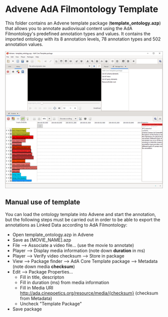 # Advene AdA Filmontology Template

This folder contains an Advene template package (**template_ontology.azp**) that allows you to annotate audiovisual content using the AdA Filmontology's predefined annotation types and values. It contains the imported ontology with its 8 annotation levels, 78 annotation types and 502 annotation values. 

[![Advene Screenshot](advene.png "Advene Screenshot")](advene.png)

## Manual use of template

You can load the ontology template into Advene and start the annotation, but the following steps must be carried out in order to be able to export the annotations as Linked Data according to AdA Filmontology:

* Open template_ontology.azp in Advene
* Save as [MOVIE_NAME].azp
* File --> Associate a video file... (use the movie to annotate)
* Player --> Display media information (note down **duration** in ms)
* Player --> Verify video checksum --> Store in package
* View --> Package finder --> AdA Core Template package --> Metadata (note down media **checksum**)
* Edit --> Package Properties...
	* Fill in title, descripton
	* Fill in duration (ms) from media information
	* Fill in Media URI http://ada.cinepoetics.org/resource/media/{checksum} (checksum from Metadata)
	* Uncheck "Template Package"
* Save package
